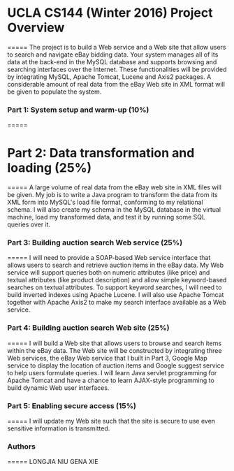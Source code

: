 # UCLA CS144 (Winter 2016) Project Overview
=====
The project is to build a Web service and a Web site that allow users to search and navigate eBay bidding data. Your system manages all of its data at the back-end in the MySQL database and supports browsing and searching interfaces over the Internet. These functionalities will be provided by integrating MySQL, Apache Tomcat, Lucene and Axis2 packages. A considerable amount of real data from the eBay Web site in XML format will be given to populate the system.

### Part 1: System setup and warm-up (10%)
=====
# Part 2: Data transformation and loading (25%)
=====
A large volume of real data from the eBay web site in XML files will be given. My job is to write a Java program to transform the data from its XML form into MySQL's load file format, conforming to my relational schema. I will also create my schema in the MySQL database in the virtual machine, load my transformed data, and test it by running some SQL queries over it.

### Part 3: Building auction search Web service (25%)
=====
I will need to provide a SOAP-based Web service interface that allows users to search and retrieve auction items in the eBay data. My Web service will support queries both on numeric attributes (like price) and textual attributes (like product description) and allow simple keyword-based searches on textual attributes. To support keyword searches, I will need to build inverted indexes using Apache Lucene. I will also use Apache Tomcat together with Apache Axis2 to make my search interface available as a Web service.

### Part 4: Building auction search Web site (25%)
=====
I will build a Web site that allows users to browse and search items within the eBay data. The Web site will be constructed by integrating three Web services, the eBay Web service that I built in Part 3, Google Map service to display the location of auction items and Google suggest service to help users formulate queries. I will learn Java servlet programming for Apache Tomcat and have a chance to learn AJAX-style programming to build dynamic Web user interfaces.

### Part 5: Enabling secure access (15%)
=====
I will update my Web site such that the site is secure to use even sensitive information is transmitted.

### Authors
=====
LONGJIA NIU
GENA XIE
